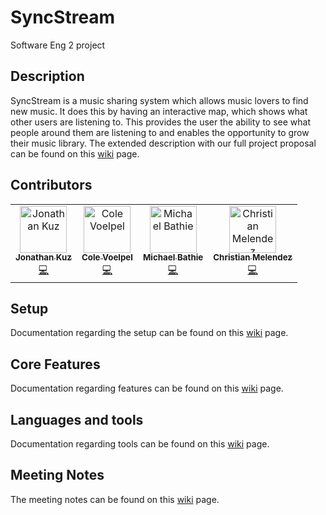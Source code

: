 # SyncStream
Software Eng 2 project

## Description
SyncStream is a music sharing system which allows music lovers to find new music. It does this by having an interactive map, which shows what other users are listening to. This provides the user the ability to see what people around them are listening to and enables the opportunity to grow their music library. The extended description with our full  project proposal can be found on this [wiki](https://github.com/Jonathan204/SyncStream/wiki/Project-Proposal) page.

## Contributors

<!-- ALL-CONTRIBUTORS-LIST:START - Do not remove or modify this section -->
<!-- prettier-ignore -->
<table>
  <tr>
    <td align="center"><a href="https://github.com/Jonathan204"><img src="https://avatars.githubusercontent.com/u/43478694?s=400&u=55a0ddef555995e9683d955a5d998f11c74dc8fe&v=4/" width="75px;" alt="Jonathan Kuz"/><br /><sub><b>Jonathan Kuz</b></sub></a><br /><a href="https://github.com/Jonathan204/SyncStream/graphs/contributors" title="Code">💻</a></td>
    <td align="center"><a href="https://github.com/ColeVoelpel"><img src="https://avatars.githubusercontent.com/u/66435041?s=400&v=4/" width="75px;" alt="Cole Voelpel"/><br /><sub><b>Cole Voelpel</b></sub></a><br /><a href="https://github.com/Jonathan204/SyncStream/graphs/contributors" title="Code">💻</a></td>
    <td align="center"><a href="https://github.com/mjbathtub"><img src="https://avatars.githubusercontent.com/u/57497954?s=400&u=2c9a2d17bccc83f184a513ecdbc00d9a9b029553&v=4/" width="75px;" alt="Michael Bathie"/><br /><sub><b>Michael Bathie</b></sub></a><br /><a href="https://github.com/Jonathan204/SyncStream/graphs/contributors" title="Code">💻</a></td>
    <td align="center"><a href="https://github.com/chris-mega"><img src="https://avatars.githubusercontent.com/u/32151767?s=400&u=c4244fa37f481c008e3a91042365313025c7b25f&v=4/" width="75px;" alt="Christian Melendez"/><br /><sub><b>Christian Melendez</b></sub></a><br /><a href="https://github.com/Jonathan204/SyncStream/graphs/contributors" title="Code">💻</a></td>
  </tr>
</table>

## Setup  
Documentation regarding the setup can be found on this [wiki](https://github.com/Jonathan204/SyncStream/wiki/Setup) page.

## Core Features
Documentation regarding features can be found on this [wiki](https://github.com/Jonathan204/SyncStream/wiki/Core-Features) page.

## Languages and tools
Documentation regarding tools can be found on this [wiki](https://github.com/Jonathan204/SyncStream/wiki/Languages-and-Tools) page.

## Meeting Notes
The meeting notes can be found on this [wiki](https://github.com/Jonathan204/COMP4350/wiki/Meetings) page.  
